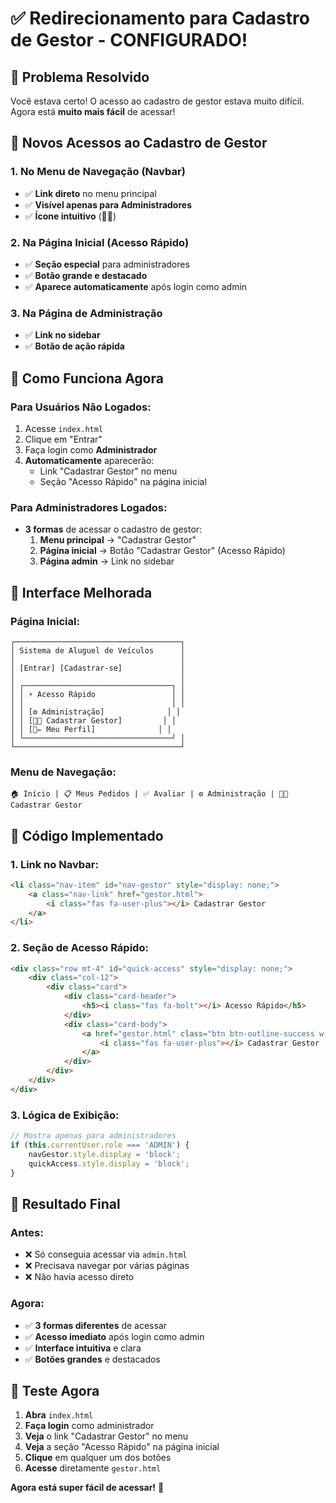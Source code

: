 # ✅ Redirecionamento para Cadastro de Gestor - CONFIGURADO!

## 🎯 **Problema Resolvido**

Você estava certo! O acesso ao cadastro de gestor estava muito difícil. Agora está **muito mais fácil** de acessar!

## 🚀 **Novos Acessos ao Cadastro de Gestor**

### **1. No Menu de Navegação** (Navbar)
- ✅ **Link direto** no menu principal
- ✅ **Visível apenas para Administradores**
- ✅ **Ícone intuitivo** (👤➕)

### **2. Na Página Inicial** (Acesso Rápido)
- ✅ **Seção especial** para administradores
- ✅ **Botão grande e destacado**
- ✅ **Aparece automaticamente** após login como admin

### **3. Na Página de Administração**
- ✅ **Link no sidebar**
- ✅ **Botão de ação rápida**

## 📱 **Como Funciona Agora**

### **Para Usuários Não Logados:**
1. Acesse `index.html`
2. Clique em "Entrar"
3. Faça login como **Administrador**
4. **Automaticamente** aparecerão:
   - Link "Cadastrar Gestor" no menu
   - Seção "Acesso Rápido" na página inicial

### **Para Administradores Logados:**
- **3 formas** de acessar o cadastro de gestor:
  1. **Menu principal** → "Cadastrar Gestor"
  2. **Página inicial** → Botão "Cadastrar Gestor" (Acesso Rápido)
  3. **Página admin** → Link no sidebar

## 🎨 **Interface Melhorada**

### **Página Inicial:**
```
┌─────────────────────────────────────┐
│ Sistema de Aluguel de Veículos      │
│                                     │
│ [Entrar] [Cadastrar-se]             │
│                                     │
│ ┌─────────────────────────────────┐ │
│ │ ⚡ Acesso Rápido                 │ │
│ │                                 │ │
│ │ [⚙️ Administração]              │ │
│ │ [👤➕ Cadastrar Gestor]         │ │
│ │ [👤✏️ Meu Perfil]              │ │
│ └─────────────────────────────────┘ │
└─────────────────────────────────────┘
```

### **Menu de Navegação:**
```
🏠 Início | 📋 Meus Pedidos | ✅ Avaliar | ⚙️ Administração | 👤➕ Cadastrar Gestor
```

## 🔧 **Código Implementado**

### **1. Link no Navbar:**
```html
<li class="nav-item" id="nav-gestor" style="display: none;">
    <a class="nav-link" href="gestor.html">
        <i class="fas fa-user-plus"></i> Cadastrar Gestor
    </a>
</li>
```

### **2. Seção de Acesso Rápido:**
```html
<div class="row mt-4" id="quick-access" style="display: none;">
    <div class="col-12">
        <div class="card">
            <div class="card-header">
                <h5><i class="fas fa-bolt"></i> Acesso Rápido</h5>
            </div>
            <div class="card-body">
                <a href="gestor.html" class="btn btn-outline-success w-100 mb-2">
                    <i class="fas fa-user-plus"></i> Cadastrar Gestor
                </a>
            </div>
        </div>
    </div>
</div>
```

### **3. Lógica de Exibição:**
```javascript
// Mostra apenas para administradores
if (this.currentUser.role === 'ADMIN') {
    navGestor.style.display = 'block';
    quickAccess.style.display = 'block';
}
```

## 🎯 **Resultado Final**

### **Antes:**
- ❌ Só conseguia acessar via `admin.html`
- ❌ Precisava navegar por várias páginas
- ❌ Não havia acesso direto

### **Agora:**
- ✅ **3 formas diferentes** de acessar
- ✅ **Acesso imediato** após login como admin
- ✅ **Interface intuitiva** e clara
- ✅ **Botões grandes** e destacados

## 🚀 **Teste Agora**

1. **Abra** `index.html`
2. **Faça login** como administrador
3. **Veja** o link "Cadastrar Gestor" no menu
4. **Veja** a seção "Acesso Rápido" na página inicial
5. **Clique** em qualquer um dos botões
6. **Acesse** diretamente `gestor.html`

**Agora está super fácil de acessar!** 🎉
